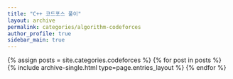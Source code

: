 ```yaml
---
title: "C++ 코드포스 풀이"
layout: archive
permalink: categories/algorithm-codeforces
author_profile: true
sidebar_main: true
---
```



{% assign posts = site.categories.codeforces %}
{% for post in posts %} {% include archive-single.html type=page.entries_layout %} {% endfor %}